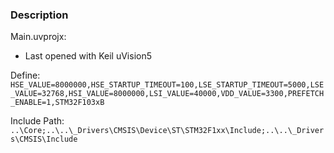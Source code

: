 ### Description

Main.uvprojx:
- Last opened with Keil uVision5

Define:
`HSE_VALUE=8000000,HSE_STARTUP_TIMEOUT=100,LSE_STARTUP_TIMEOUT=5000,LSE_VALUE=32768,HSI_VALUE=8000000,LSI_VALUE=40000,VDD_VALUE=3300,PREFETCH_ENABLE=1,STM32F103xB`

Include Path:
`..\Core;..\..\_Drivers\CMSIS\Device\ST\STM32F1xx\Include;..\..\_Drivers\CMSIS\Include`
